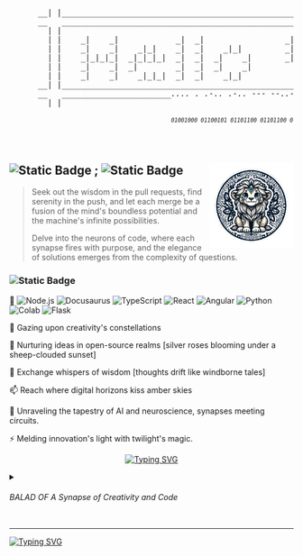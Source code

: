 <h6> 
  <pre> 
      __| |________________________________________________________________________________________________________| |__
      __   ________________________________________________________________________________________________________   __
        | |                                                                                                        | |  
        | |    _|    _|            _|  _|                 _|          _|                      _|        _|  _|     | |  
        | |    _|    _|    _|_|    _|  _|    _|_|         _|          _|    _|_|    _|  _|_|  _|    _|_|_|  _|     | |  
        | |    _|_|_|_|  _|_|_|_|  _|  _|  _|    _|       _|    _|    _|  _|    _|  _|_|      _|  _|    _|  _|     | |  
        | |    _|    _|  _|        _|  _|  _|    _|         _|  _|  _|    _|    _|  _|        _|  _|    _|         | |  
        | |    _|    _|    _|_|_|  _|  _|    _|_|             _|  _|        _|_|    _|        _|    _|_|_|  _|     | |  
      __| |________________________________________________________________________________________________________| |__
      __   _______________________.... . .-.. .-.. --- --..--    .-- --- .-. .-.. -.. .-.-.________________________   __
        | |                                                                                                        | |
    <center><sub><sup>                                                 01001000 01100101 01101100 01101100 01101111 00101100  01010111 01101111 01110010 01101100 01100100 00100001</sup></sub></center>
  </pre>
</h6>
  
## ![Static Badge](https://img.shields.io/badge/🤍_-blue) ; ![Static Badge](https://img.shields.io/badge/_💙-white) <img src="Untitled-2.png" align="right" width="150" />

> Seek out the wisdom in the pull requests,
> find serenity in the push,
> and let each merge be a fusion of the mind's boundless potential
> and the machine's infinite possibilities.
>
> Delve into the neurons of code, where each synapse fires with purpose, and the elegance of solutions emerges from the complexity of questions.


### ![Static Badge](https://img.shields.io/badge/❅_❅_❅_❅_❅_❅_❄️❄️❄️❅_❅_❄️-black) <br>

🔗 
![Node.js](https://img.shields.io/badge/-Node.js-2F4F4F?style=plastic&logo=node.js&logoColor=5F9EA0)
![Docusaurus](https://img.shields.io/badge/-Docusaurus-90EE90?style=plastic&logo=docusaurus&logoColor=2E8B57)
![TypeScript](https://img.shields.io/badge/-TypeScript-20b2aa?style=plastic&logo=typescript&logoColor=afeeee)
![React](https://img.shields.io/badge/-React-18344A?style=plastic&logo=react&logoColor=gray&logoColor=9bf6ff)
![Angular](https://img.shields.io/badge/-Angular-C71585?style=plastic&logo=angular&logoColor=salmon)
![Python](https://img.shields.io/badge/-Python-ffa500?style=plastic&logo=python&logoColor=1E90FF)
![Colab](https://img.shields.io/badge/-Colab-salmon?style=plastic&logo=googlecolab&logoColor=FFD43B)
![Flask](https://img.shields.io/badge/-Flask-gray?style=plastic&logo=flask&logoColor=white)

🔭 Gazing upon creativity's constellations 

🌱 Nurturing ideas in open-source realms [silver roses blooming under a sheep-clouded sunset]

💬 Exchange whispers of wisdom [thoughts drift like windborne tales]

📫 Reach where digital horizons kiss amber skies

🧠 Unraveling the tapestry of AI and neuroscience, synapses meeting circuits.

⚡ Melding innovation's light with twilight's magic.




<!--
![Node.js](https://img.shields.io/badge/-Node.js-90EE90?style=plastic&logo=node.js&logoColor=43853D)
![Docusaurus](https://img.shields.io/badge/-Docusaurus-5F9EA0?style=plastic&logo=docusaurus&logoColor=white)
![React](https://img.shields.io/badge/-React-61DAFB?style=plastic&logo=react&logoColor=black)
![TypeScript](https://img.shields.io/badge/-TypeScript-20b2aa?style=plastic&logo=typescript&logoColor=white)
![Angular](https://img.shields.io/badge/-Angular-DD0031?style=plastic&logo=angular&logoColor=white)
![Python](https://img.shields.io/badge/-Python-3776AB?style=plastic&logo=python&logoColor=yellow)
![Flask](https://img.shields.io/badge/-Flask-000000?style=plastic&logo=flask&logoColor=white)
![Colab](https://img.shields.io/badge/-Colab-F9AB00?style=plastic&logo=googlecolab&logoColor=white) -->

<center>

[![Typing SVG](https://readme-typing-svg.herokuapp.com?font=Grechen+Fuemen&size=28&duration=2500&pause=1500&color=00FFB8&background=3C3C3C00&vCenter=true&multiline=true&random=false&width=600&height=100&lines=%22Remember+who+you+are%2C+;+the+true+sovereign+of+your+imagination+%E2%99%95+%F0%9F%92%AB%22)](https://git.io/typing-svg)

<!--
![Static Badge](https://img.shields.io/badge/_💙_-_🩶_-blue)![Static Badge](https://img.shields.io/badge/_💙_-_🩶_-blue) <br>
![Static Badge](https://img.shields.io/badge/_💙_-_🩶_-blue)![Static Badge](https://img.shields.io/badge/_💙_-_🩶_-blue)
--> 

</center>


<details>
  <summary> 
   <h6> BALAD OF A Synapse of Creativity and Code</h6>
</summary> 

  <img src="https://github.com/dam-ari/dam-ari/assets/82123617/1232a5e3-ef6f-4c7c-9f04-f9d6a059be47" align="right" width="150" />

  
  [![Typing SVG](https://readme-typing-svg.herokuapp.com?font=Annie+Use+Your+Telescope&duration=2500&pause=1000&color=1DBEAC&background=3C3C3C00&vCenter=true&multiline=true&random=false&width=448&height=400&lines=%3E+In+the+tapestry+of+thought+and+theory%2C;%3E+Where+philosophy+meets+the+neural+pulse+of+innovation%2C;%3E+An+enigma+unfolds+in+the+heart+of+the+code.;%3E;%3E+A+constellation+of+creativity+sparkles%2C;%3E+Whispers+of+thought+drift+like+storied+zephyrs.;%3E;%3E+Horizons+expand+where+sunlit+code+kisses+the+edge+of+understanding%2C;%3E+Electrifying+the+world+with+the+power+of+innovation%2C;%3E+Here+lies+the+crossroads+of+possibility+and+discovery.;%3E)](https://git.io/typing-svg)
</details>

<!--
🔭 Gazing at the constellations of creativity,
🌱 Nurturing ideas in the fertile soil of open-source,
💬 Engage in the exchange of stories and insights,
📫 Reach out to the meeting place of dawn and the digital expanse,
⚡ Igniting the expanse with our collective spark.
🔭 Gazing at the constellations of creativity,
🌱 Sprouting seeds of ingenuity in the open-source soil,
💬 Whisper me your thoughts, like the wind carries stories,
📫 Reach out to the horizon where the sun kisses the code,
⚡ Let's electrify the world with the light of innovation.
-->

---



[![Typing SVG](https://readme-typing-svg.herokuapp.com?font=Grechen+Fuemen&size=40&pause=1000&color=FFFFFF&background=1D815800&center=true&vCenter=true&random=true&width=1000&height=200&lines=%F0%9F%A7%AA+Science+%E2%86%94+%F0%9F%92%BE+Data+;%F0%9F%92%BE+Data+%E2%86%94+%F0%9F%92%BB+Scripting+;%F0%9F%92%BB+Scripting+%E2%86%94+%F0%9F%93%8A+Big+Data+;%F0%9F%93%8A+Big+Data+%E2%86%94+%F0%9F%91%A9%E2%80%8D%F0%9F%92%BB+Full+Stack+Dev;%F0%9F%91%A9%E2%80%8D%F0%9F%92%BB++Full+Stack+Dev+%E2%86%94+%F0%9F%8E%A8+Creativity;%F0%9F%8E%A8+Creativity+%E2%86%94+%F0%9F%96%8C%EF%B8%8FArt;%F0%9F%96%8C%EF%B8%8FArt+%E2%86%94+%F0%9F%A7%A0+Mind;%F0%9F%A7%A0+Mind+%E2%86%94+%F0%9F%A4%AF+Consciousness+;%F0%9F%A4%AF+Consciousness+%E2%86%94+%F0%9F%A7%A0Neuroscience;%F0%9F%8C%88+Somewhere+Over++The+Tech+Rainbow%F0%9F%92%AB)](https://git.io/typing-svg)
